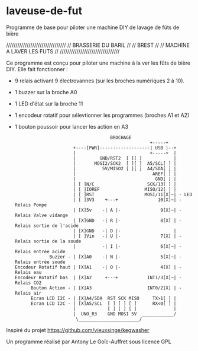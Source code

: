 # laveuse-de-fut
Programme de base pour piloter une machine DIY de lavage de fûts de bière


////////////////////////////////
//     BRASSERIE DU BARIL     //
//            BREST           //
//  MACHINE A LAVER LES FUTS  //
////////////////////////////////

Ce programme est conçu pour piloter une machine à la ver les fûts de bière DIY.
Elle fait fonctionner :
- 9 relais activant 9 électrovannes (sur les broches numériques 2 à 10).
- 1 buzzer sur la broche A0
- 1 LED d'état sur la broche 11
- 1 encodeur rotatif pour sélevtionner les programmes (broches A1 et A2)
- 1 bouton poussoir pour lancer les action en A3

                                          BROCHAGE
                                                         +-----+
                            +----[PWR]-------------------| USB |--+
                            |                            +-----+  |
                            |         GND/RST2  [ ][ ]            |
                            |       MOSI2/SCK2  [ ][ ]  A5/SCL[ ] | 
                            |          5V/MISO2 [ ][ ]  A4/SDA[ ] |   
                            |                             AREF[ ] |
                            |                              GND[ ] |
                            | [ ]N/C                    SCK/13[ ] |  
                            | [ ]IOREF                 MISO/12[ ] |   
                            | [ ]RST                   MOSI/11[X]~| - LED   
                            | [ ]3V3    +---+               10[X]~| - Relais Pompe
                            | [X]5v    -| A |-               9[X]~| - Relais Valve vidange
                            | [X]GND   -| R |-               8[X] | - Relais sortie de l'acide
                            | [X]GND   -| D |-                    |
                            | [ ]Vin   -| U |-               7[X] | - Relais sortie de la soude
                            |          -| I |-               6[X]~| - Relais entrée acide
                   Buzzer - | [X]A0    -| N |-               5[X]~| - Relais entrée soude
      Encodeur Rotatif haut | [X]A1    -| O |-               4[X] | - Relais eau
      Encodeur Rotatif bas  | [X]A2     +---+           INT1/3[X]~| - Relais CO2
            Bouton Action - | [X]A3                     INT0/2[X] | - Relais air
            Ecran LCD I2C - | [X]A4/SDA  RST SCK MISO     TX>1[ ] |  
            Ecran LCD I2C - | [X]A5/SCL  [ ] [ ] [ ]      RX<0[ ] |  
                            |            [ ] [ ] [ ]              |
                            |  UNO_R3    GND MOSI 5V  ____________/
                             \_______________________/


Inspiré du projet https://github.com/vieuxsinge/kegwasher

Un programme réalisé par Antony Le Goïc-Auffret sous licence GPL

